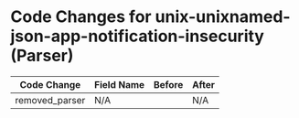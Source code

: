 # Code Changes for unix-unixnamed-json-app-notification-insecurity (Parser)

| Code Change | Field Name | Before | After |
|-------------|------------|--------|-------|
| removed_parser | N/A |  | N/A |